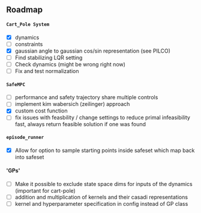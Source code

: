
## Roadmap

#### `Cart_Pole System`
- [x] dynamics
- [ ] constraints
- [x] gaussian angle to gaussian cos/sin representation (see PILCO)
- [ ] Find stabilizing LQR setting
- [ ] Check dynamics (might be wrong right now)
- [ ] Fix and test normalization

#### `SafeMPC`
- [ ] performance and safety trajectory share multiple controls
- [ ] implement kim wabersich (zeilinger) approach 
- [x] custom cost function
- [ ] fix issues with feasbility / change settings to reduce primal infeasibility fast, always return feasible solution if one was found

#### `episode_runner`
- [x] Allow for option to sample starting points inside safeset which map back into safeset

#### 'GPs'
- [ ] Make it possible to exclude state space dims for inputs of the dynamics (important for cart-pole)
- [ ] addition and multiplication of kernels and their casadi representations
- [ ] kernel and hyperparameter specification in config instead of GP class
